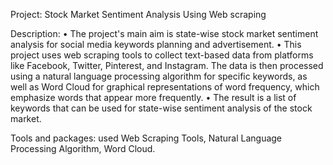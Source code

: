 Project: Stock Market Sentiment Analysis Using Web scraping

Description:
•	The project's main aim is state-wise stock market sentiment analysis for social media keywords planning and advertisement.
•	 This project uses web scraping tools to collect text-based data from platforms like Facebook, Twitter, Pinterest, and Instagram. The data is then processed using a natural language processing algorithm for specific keywords, as well as Word Cloud for graphical representations of word frequency, which emphasize words that appear more frequently. 
•	The result is a list of keywords that can be used for state-wise sentiment analysis of the stock market. 

Tools and packages:  used Web Scraping Tools, Natural Language Processing Algorithm,
			     Word Cloud.
